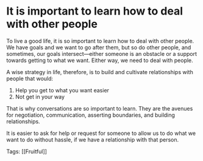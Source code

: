# It is important to learn how to deal with other people

To live a good life, it is so important to learn how to deal with other people. We have goals and we want to go after them, but so do other people, and sometimes, our goals intersect—either someone is an obstacle or a support towards getting to what we want. Either way, we need to deal with people.

A wise strategy in life, therefore, is to build and cultivate relationships with people that would:

1. Help you get to what you want easier
2. Not get in your way

That is why conversations are so important to learn. They are the avenues for negotiation, communication, asserting boundaries, and building relationships.

It is easier to ask for help or request for someone to allow us to do what we want to do without hassle, if we have a relationship with that person.

Tags: [[Fruitful]]

